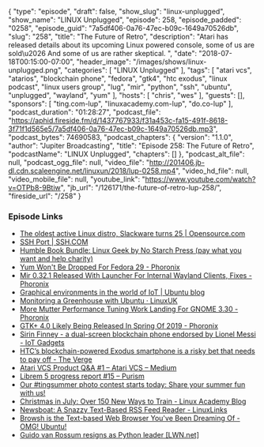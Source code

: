 {
  "type": "episode",
  "draft": false,
  "show_slug": "linux-unplugged",
  "show_name": "LINUX Unplugged",
  "episode": 258,
  "episode_padded": "0258",
  "episode_guid": "7a5df406-0a76-47ec-b09c-1649a70526db",
  "slug": "258",
  "title": "The Future of Retro",
  "description": "Atari has released details about its upcoming Linux powered console, some of us are sold\u2026 And some of us are rather skeptical. ",
  "date": "2018-07-18T00:15:00-07:00",
  "header_image": "/images/shows/linux-unplugged.png",
  "categories": [
    "LINUX Unplugged"
  ],
  "tags": [
    "atari vcs",
    "atarios",
    "blockchain phone",
    "fedora",
    "gtk4",
    "htc exodus",
    "linux podcast",
    "linux users group",
    "lug",
    "mir",
    "python",
    "ssh",
    "ubuntu",
    "unplugged",
    "wayland",
    "yum"
  ],
  "hosts": [
    "chris",
    "wes"
  ],
  "guests": [],
  "sponsors": [
    "ting.com-lup",
    "linuxacademy.com-lup",
    "do.co-lup"
  ],
  "podcast_duration": "01:28:27",
  "podcast_file": "https://aphid.fireside.fm/d/1437767933/f31a453c-fa15-491f-8618-3f71f1d565e5/7a5df406-0a76-47ec-b09c-1649a70526db.mp3",
  "podcast_bytes": 74690583,
  "podcast_chapters": {
    "version": "1.1.0",
    "author": "Jupiter Broadcasting",
    "title": "Episode 258: The Future of Retro",
    "podcastName": "LINUX Unplugged",
    "chapters": []
  },
  "podcast_alt_file": null,
  "podcast_ogg_file": null,
  "video_file": "http://201406.jb-dl.cdn.scaleengine.net/linuxun/2018/lup-0258.mp4",
  "video_hd_file": null,
  "video_mobile_file": null,
  "youtube_link": "https://www.youtube.com/watch?v=OTPb8-9Btiw",
  "jb_url": "/126171/the-future-of-retro-lup-258/",
  "fireside_url": "/258"
}


### Episode Links

  * [The oldest active Linux distro, Slackware turns 25 | Opensource.com](https://opensource.com/article/18/7/stackware-turns-25 "The oldest active Linux distro, Slackware turns 25 | Opensource.com")
  * [SSH Port | SSH.COM](https://www.ssh.com/ssh/port "SSH Port | SSH.COM")
  * [Humble Book Bundle: Linux Geek by No Starch Press (pay what you want and help charity)](https://www.humblebundle.com/books/linux-geek-books?hmb_source=humble_home&hmb_medium=product_tile&hmb_campaign=mosaic_section_1_layout_index_2_layout_type_threes_tile_index_2 "Humble Book Bundle: Linux Geek by No Starch Press \(pay what you want and help charity\)")
  * [Yum Won't Be Dropped For Fedora 29 - Phoronix](https://www.phoronix.com/scan.php?page=news_item&px=Yum-Still-In-For-Fedora-29 "Yum Won't Be Dropped For Fedora 29 - Phoronix")
  * [Mir 0.32.1 Released With Launcher For Internal Wayland Clients, Fixes - Phoronix](https://www.phoronix.com/scan.php?page=news_item&px=Mir-0.32.1-Released "Mir 0.32.1 Released With Launcher For Internal Wayland Clients, Fixes - Phoronix")
  * [Graphical environments in the world of IoT | Ubuntu blog](https://blog.ubuntu.com/2018/07/10/graphical-environments-in-the-world-of-iot?_ga=2.216416790.1242921367.1531492440-211165890.1454419801 "Graphical environments in the world of IoT | Ubuntu blog")
  * [Monitoring a Greenhouse with Ubuntu · LinuxUK](http://www.linuxuk.org/post/monitoring-plants-with-ubuntu/ "Monitoring a Greenhouse with Ubuntu · LinuxUK")
  * [More Mutter Performance Tuning Work Landing For GNOME 3.30 - Phoronix](https://www.phoronix.com/scan.php?page=news_item&px=Mutter-Additional-Opts-3.30 "More Mutter Performance Tuning Work Landing For GNOME 3.30 - Phoronix")
  * [GTK+ 4.0 Likely Being Released In Spring Of 2019 - Phoronix](https://www.phoronix.com/scan.php?page=news_item&px=GTK-4.0-Spring-2019-Plans "GTK+ 4.0 Likely Being Released In Spring Of 2019 - Phoronix")
  * [Sirin Finney - a dual-screen blockchain phone endorsed by Lionel Messi - IoT Gadgets](https://www.iotgadgets.com/2018/07/sirin-finney-dual-screen-blockchain-phone-endorsed-lionel-messi/ "Sirin Finney - a dual-screen blockchain phone endorsed by Lionel Messi - IoT Gadgets")
  * [HTC’s blockchain-powered Exodus smartphone is a risky bet that needs to pay off - The Verge](https://www.theverge.com/2018/7/10/17548104/htc-exodus-blockchain-powered-smartphone "HTC’s blockchain-powered Exodus smartphone is a risky bet that needs to pay off - The Verge")
  * [Atari VCS Product Q&A #1 – Atari VCS – Medium](https://medium.com/@atarivcs/atari-vcs-product-q-a-1-b2017894c15d "Atari VCS Product Q&A #1 – Atari VCS – Medium")
  * [Librem 5 progress report #15 – Purism](https://puri.sm/posts/librem-5-progress-report-15/ "Librem 5 progress report #15 – Purism")
  * [Our #tingsummer photo contest starts today: Share your summer fun with us!](https://ting.com/blog/tingsummer-photo-contest/ "Our #tingsummer photo contest starts today: Share your summer fun with us!")
  * [Christmas in July: Over 150 New Ways to Train - Linux Academy Blog](https://linuxacademy.com/blog/linuxacademy-com/christmas-in-july-over-150-new-ways-to-train/ "Christmas in July: Over 150 New Ways to Train - Linux Academy Blog")
  * [Newsboat: A Snazzy Text-Based RSS Feed Reader - LinuxLinks](https://www.linuxlinks.com/newsboat-a-snazzy-text-based-rss-feedreader/ "Newsboat: A Snazzy Text-Based RSS Feed Reader - LinuxLinks")
  * [Browsh is the Text-based Web Browser You've Been Dreaming Of - OMG! Ubuntu!](https://www.omgubuntu.co.uk/2018/07/browsh-modern-text-browser "Browsh is the Text-based Web Browser You've Been Dreaming Of - OMG! Ubuntu!")
  * [Guido van Rossum resigns as Python leader [LWN.net]](https://lwn.net/Articles/759654/ "Guido van Rossum resigns as Python leader \[LWN.net\]")


